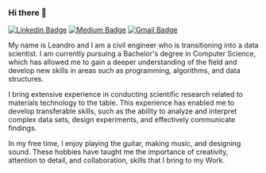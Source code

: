 ### Hi there 👋


[![Linkedin Badge](https://img.shields.io/badge/-leandro-carrizo-blue?style=flat-square&logo=Linkedin&logoColor=white&link=https://www.linkedin.com/in/leandro-carrizo/)](https://www.linkedin.com/in/leandro-carrizo/)
[![Medium Badge](https://img.shields.io/badge/-@leandrocarrizo1-03a57a?style=flat-square&labelColor=000000&logo=Medium&link=https://medium.com/@leandrocarrizo1/)](https://medium.com/leandrocarrizo1)
[![Gmail Badge](https://img.shields.io/badge/-leandrocarrizo1@gmail.com-c14438?style=flat-square&logo=Gmail&logoColor=white&link=mailto:leandrocarrizo1@gmail.com)](mailto:leandrocarrizo1@gmail.com)



My name is Leandro and I am a civil engineer who is transitioning into a data scientist. I am currently pursuing a Bachelor's degree in Computer Science, which has allowed me to gain a deeper understanding of the field and develop new skills in areas such as programming, algorithms, and data structures.

I bring extensive experience in conducting scientific research related to materials technology to the table. This experience has enabled me to develop transferable skills, such as the ability to analyze and interpret complex data sets, design experiments, and effectively communicate findings.

In my free time, I enjoy playing the guitar, making music, and designing sound. These hobbies have taught me the importance of creativity, attention to detail, and collaboration, skills that I bring to my Work.


<!--
**LeandroCarrizo/LeandroCarrizo** is a ✨ _special_ ✨ repository because its `README.md` (this file) appears on your GitHub profile.

Here are some ideas to get you started:

- 🔭 I’m currently working on ...
- 🌱 I’m currently learning ...
- 👯 I’m looking to collaborate on ...
- 🤔 I’m looking for help with ...
- 💬 Ask me about ...
- 📫 How to reach me: ...
- 😄 Pronouns: ...
- ⚡ Fun fact: ...
-->
